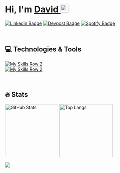 <div>
   <h1>Hi, I'm <a href="https://github.com/gdcho">David </a> <img src="https://media.giphy.com/media/hvRJCLFzcasrR4ia7z/giphy.gif" width="25px">
   </h1>
</div>

[![Linkedin Badge](https://img.shields.io/badge/LinkedIn-0A66C2.svg?style=for-the-badge&logo=LinkedIn&logoColor=white
)](https://linkedin.com/in/gdcho)
[![Devpost Badge](https://img.shields.io/badge/Devpost-003E54.svg?style=for-the-badge&logo=Devpost&logoColor=white)](https://devpost.com/rjsgml?ref_content=user-portfolio&ref_feature=portfolio&ref_medium=global-nav)
[![Spotify Badge](https://img.shields.io/badge/Spotify-1DB954.svg?style=for-the-badge&logo=Spotify&logoColor=white
)](https://open.spotify.com/user/22wp3udkqoekawynox5ztcphi?si=c9a3f6c28b024040)

<br>

<h2>💻 Technologies & Tools </h2>

[![My Skills Row 2](https://skillicons.dev/icons?i=git,python,java,js,ts,php,html,css,nodejs,express&theme=dark)
](https://skillicons.dev)
<br>
[![My Skills Row 2](https://skillicons.dev/icons?i=nextjs,react,redux,mysql,postgresql,mongodb,firebase,postman,prisma,flask&theme=dark
)](https://skillicons.dev)

<br>

<h2>🔥 Stats </h2>

<p>
  <img height="170" src="https://github-readme-stats.vercel.app/api?username=gdcho&show_icons=true&theme=react&hide_border=true" alt="GitHub Stats" />
  <img height="170" src="https://github-readme-stats.vercel.app/api/top-langs/?username=gdcho&langs_count=8&layout=compact&theme=react&hide_border=true" alt="Top Langs" />
</p>

<img src="https://capsule-render.vercel.app/api?type=waving&color=gradient&height=80&section=footer"/>
